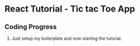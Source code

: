 # React Tutorial - Tic tac Toe App

## Coding Progress
1. Just setup my boilerplate and now starting the tutorial.
